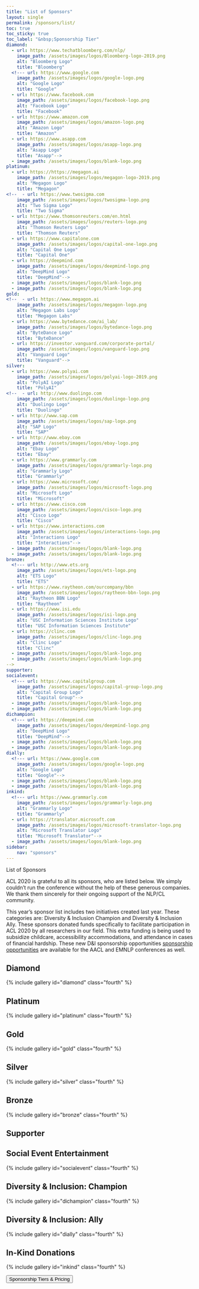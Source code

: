 ```yaml
---
title: "List of Sponsors"
layout: single
permalink: /sponsors/list/
toc: true
toc_sticky: true
toc_label: "&nbsp;Sponsorship Tier"
diamond:
  - url: https://www.techatbloomberg.com/nlp/
    image_path: /assets/images/logos/Bloomberg-logo-2019.png
    alt: "Bloomberg Logo"
    title: "Bloomberg"
  <!--- url: https://www.google.com
    image_path: /assets/images/logos/google-logo.png
    alt: "Google Logo"
    title: "Google"
  - url: https://www.facebook.com
    image_path: /assets/images/logos/facebook-logo.png
    alt: "Facebook Logo"
    title: "Facebook"
  - url: https://www.amazon.com
    image_path: /assets/images/logos/amazon-logo.png
    alt: "Amazon Logo"
    title: "Amazon"
  - url: https://www.asapp.com
    image_path: /assets/images/logos/asapp-logo.png
    alt: "Asapp Logo"
    title: "Asapp"-->
  - image_path: /assets/images/logos/blank-logo.png
platinum:
  - url: https://https://megagon.ai
    image_path: /assets/images/logos/megagon-logo-2019.png
    alt: "Megagon Logo"
    title: "Megagon"
<!--  - url: https://www.twosigma.com
    image_path: /assets/images/logos/twosigma-logo.png
    alt: "Two Sigma Logo"
    title: "Two Sigma"
  - url: https://www.thomsonreuters.com/en.html
    image_path: /assets/images/logos/reuters-logo.png
    alt: "Thomson Reuters Logo"
    title: "Thomson Reuters"
  - url: https://www.capitalone.com
    image_path: /assets/images/logos/capital-one-logo.png
    alt: "Capital One Logo"
    title: "Capital One"
  - url: https://deepmind.com
    image_path: /assets/images/logos/deepmind-logo.png
    alt: "DeepMind Logo"
    title: "DeepMind"-->
  - image_path: /assets/images/logos/blank-logo.png
  - image_path: /assets/images/logos/blank-logo.png
gold:
<!--  - url: https://www.megagon.ai
    image_path: /assets/images/logos/megagon-logo.png
    alt: "Megagon Labs Logo"
    title: "Megagon Labs"
  - url: https://www.bytedance.com/ai_lab/
    image_path: /assets/images/logos/bytedance-logo.png
    alt: "ByteDance Logo"
    title: "ByteDance"
  - url: https://investor.vanguard.com/corporate-portal/
    image_path: /assets/images/logos/vanguard-logo.png
    alt: "Vanguard Logo"
    title: "Vanguard"-->
silver:
  - url: https://www.polyai.com
    image_path: /assets/images/logos/polyai-logo-2019.png
    alt: "PolyAI Logo"
    title: "PolyAI"
<!--  - url: http://www.duolingo.com
    image_path: /assets/images/logos/duolingo-logo.png
    alt: "Duolingo Logo"
    title: "Duolingo"
  - url: http://www.sap.com
    image_path: /assets/images/logos/sap-logo.png
    alt: "SAP Logo"
    title: "SAP"
  - url: http://www.ebay.com
    image_path: /assets/images/logos/ebay-logo.png
    alt: "Ebay Logo"
    title: "Ebay"
  - url: https://www.grammarly.com
    image_path: /assets/images/logos/grammarly-logo.png
    alt: "Grammarly Logo"
    title: "Grammarly"
  - url: https://www.microsoft.com/
    image_path: /assets/images/logos/microsoft-logo.png
    alt: "Microsoft Logo"
    title: "Microsoft"
  - url: https://www.cisco.com
    image_path: /assets/images/logos/cisco-logo.png
    alt: "Cisco Logo"
    title: "Cisco"
  - url: https://www.interactions.com
    image_path: /assets/images/logos/interactions-logo.png
    alt: "Interactions Logo"
    title: "Interactions"-->
  - image_path: /assets/images/logos/blank-logo.png
  - image_path: /assets/images/logos/blank-logo.png
bronze:
  <!--- url: http://www.ets.org
    image_path: /assets/images/logos/ets-logo.png
    alt: "ETS Logo"
    title: "ETS"
  - url: https://www.raytheon.com/ourcompany/bbn
    image_path: /assets/images/logos/raytheon-bbn-logo.png
    alt: "Raytheon BBN Logo"
    title: "Raytheon"
  - url: https://www.isi.edu
    image_path: /assets/images/logos/isi-logo.png
    alt: "USC Information Sciences Institute Logo"
    title: "USC Information Sciences Institute"
  - url: https://clinc.com
    image_path: /assets/images/logos/clinc-logo.png
    alt: "Clinc Logo"
    title: "Clinc"
  - image_path: /assets/images/logos/blank-logo.png
  - image_path: /assets/images/logos/blank-logo.png
-->
supporter:
socialevent:
  <!--- url: https://www.capitalgroup.com
    image_path: /assets/images/logos/capital-group-logo.png
    alt: "Capital Group Logo"
    title: "Capital Group"-->
  - image_path: /assets/images/logos/blank-logo.png
  - image_path: /assets/images/logos/blank-logo.png
dichampion:
  <!--- url: https://deepmind.com
    image_path: /assets/images/logos/deepmind-logo.png
    alt: "DeepMind Logo"
    title: "DeepMind"-->
  - image_path: /assets/images/logos/blank-logo.png
  - image_path: /assets/images/logos/blank-logo.png
dially:
  <!--- url: https://www.google.com
    image_path: /assets/images/logos/google-logo.png
    alt: "Google Logo"
    title: "Google"-->
  - image_path: /assets/images/logos/blank-logo.png
  - image_path: /assets/images/logos/blank-logo.png
inkind:
  <!--- url: https://www.grammarly.com
    image_path: /assets/images/logos/grammarly-logo.png
    alt: "Grammarly Logo"
    title: "Grammarly"
  - url: https://translator.microsoft.com
    image_path: /assets/images/logos/microsoft-translator-logo.png
    alt: "Microsoft Translator Logo"
    title: "Microsoft Translator"-->
  - image_path: /assets/images/logos/blank-logo.png
sidebar: 
    nav: "sponsors"
---
```





List of Sponsors

ACL 2020 is grateful to all its sponsors, who are listed below. We simply couldn’t run the conference without the help of these generous companies. We thank them sincerely for their ongoing support of the NLP/CL community.

This year’s sponsor list includes two initiatives created last year.  These categories are: Diversity & Inclusion Champion and Diversity & Inclusion Ally. These sponsors donated funds specifically to facilitate participation in ACL 2020 by all researchers in our field. This extra funding is being used to subsidize childcare, accessibility accommodations, and attendance in cases of financial hardship. These new D&I sponsorship opportunities [sponsorship opportunities](/sponsors/benefits) are available for the AACL and EMNLP conferences as well.

<!--NAACL-HLT 2019 is grateful to all its sponsors, who are listed below.  We simply couldn't run the conference without the help of these generous companies. We thank them sincerely for their ongoing support of the NLP/CL community.

This year's sponsor list includes two new categories: *Diversity & Inclusion Champion* and *Diversity & Inclusion Ally*.  These sponsors donated funds specifically to facilitate participation in NAACL-HLT 2019 by all researchers in our field.  This extra funding is being used to subsidize childcare, accessibility accommodations, and attendance in cases of financial hardship. These new D&I [sponsorship opportunities](/sponsors/benefits) are available for the ACL and EMNLP conferences as well.

In addition, Grammarly donated grammar-checking services to our submitting authors. We thank them for helping researchers who are not native English speakers to submit to NAACL-HLT 2019 on an equal footing. Microsoft donated captioning services, broadcasting live multilingual caption streams during the conference talks. We thank them for helping our audience members follow the spoken English-language presentations.-->

## Diamond

{% include gallery id="diamond" class="fourth" %}

## Platinum

{% include gallery id="platinum" class="fourth" %}

## Gold

{% include gallery id="gold" class="fourth" %}

## Silver

{% include gallery id="silver" class="fourth" %}

## Bronze

{% include gallery id="bronze" class="fourth" %}

## Supporter

<!-- {% include gallery id="supporter" class="fourth" %} -->

## Social Event Entertainment

{% include gallery id="socialevent" class="fourth" %}

## Diversity &amp; Inclusion: Champion

{% include gallery id="dichampion" class="fourth" %}

## Diversity &amp; Inclusion: Ally

{% include gallery id="dially" class="fourth" %}

## In-Kind Donations

{% include gallery id="inkind" class="fourth" %}

<div class="text-center"> 
<a href="/sponsors/benefits/"><button class="btn btn--large btn--inverse">Sponsorship Tiers &amp; Pricing</button></a>
</div>
<br/>

